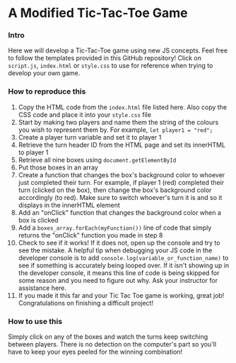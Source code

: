 <h1>A Modified Tic-Tac-Toe Game</h1>
<h3>Intro</h3>
<p>Here we will develop a Tic-Tac-Toe game using new JS concepts. Feel free to follow the templates provided in this GitHub repository! Click on <code>script.js</code>, <code>index.html</code> or <code>style.css</code> to use for reference when trying to develop your own game.</p>
<h3>How to reproduce this</h3>
<ol>
	<li>Copy the HTML code from the <code>index.html</code> file listed here. Also copy the CSS code and place it into your <code>style.css</code> file</li>
	<li>Start by making two players and name them the string of the colours you wish to represent them by. For example, <code>let player1 = "red";</code></li>
	<li>Create a player turn variable and set it to player 1</li>
	<li>Retrieve the turn header ID from the HTML page and set its innerHTML to player 1</li>
	<li>Retrieve all nine boxes using <code>document.getElementById</code></li>
	<li>Put those boxes in an array</li>
	<li>Create a function that changes the box's background color to whoever just completed their turn. For example, if player 1 (red) completed their turn (clicked on the box), then change the box's background color accordingly (to red). Make sure to switch whoever's turn it is and so it displays in the innerHTML element</li>
	<li>Add an "onClick" function that changes the background color when a box is clicked</li>
	<li>Add a <code>boxes_array.forEach(myFunction())</code> line of code that simply returns the "onClick" function you made in step 8</li>
	<li>Check to see if it works! If it does not, open up the console and try to see the mistake. A helpful tip when debugging your JS code in the developer console is to add <code>console.log(variable_or_function_name)</code> to see if something is accurately being looped over. If it isn't showing up in the developer console, it means this line of code is being skipped for some reason and you need to figure out why. Ask your instructor for assistance here.</li>
	<li>If you made it this far and your Tic Tac Toe game is working, great job! Congratulations on finishing a difficult project!</li>
</ol>
<h3>How to use this</h3>
<p>Simply click on any of the boxes and watch the turns keep switching between players. There is no detection on the computer's part so you'll have to keep your eyes peeled for the winning combination!</p>